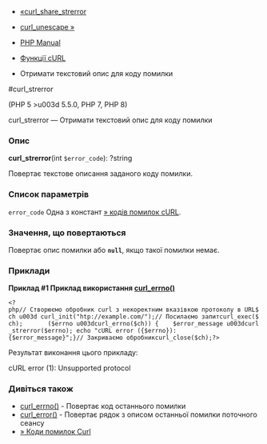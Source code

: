 - [«curl_share_strerror](function.curl-share-strerror.md)
- [curl_unescape »](function.curl-unescape.md)

- [PHP Manual](index.md)
- [Функції cURL](ref.curl.md)
- Отримати текстовий опис для коду помилки

#curl_strerror

(PHP 5 \>u003d 5.5.0, PHP 7, PHP 8)

curl_strerror — Отримати текстовий опис для коду помилки

### Опис

**curl_strerror**(int `$error_code`): ?string

Повертає текстове описання заданого коду помилки.

### Список параметрів

`error_code`
Одна з констант [» кодів помилок cURL](http://curl.haxx.se/libcurl/c/libcurl-errors.md).

### Значення, що повертаються

Повертає опис помилки або **`null`**, якщо такої помилки немає.

### Приклади

**Приклад #1 Приклад використання
[curl_errno()](function.curl-errno.md)**

`<?php// Створюємо обробник curl з некоректним вказівкою протоколу в URL$ch u003d curl_init("htp://example.com/");// Посилаємо запитcurl_exec($ch);       ($errno u003dcurl_errno($ch)) {    $error_message u003dcurl_strerror($errno); echo "cURL error ({$errno}):
{$error_message}";}// Закриваємо обробникcurl_close($ch);?> `

Результат виконання цього прикладу:

cURL error (1):
Unsupported protocol

### Дивіться також

- [curl_errno()](function.curl-errno.md) - Повертає код останнього
помилки
- [curl_error()](function.curl-error.md) - Повертає рядок з
описом останньої помилки поточного сеансу
- [» Коди помилок Curl](http://curl.haxx.se/libcurl/c/libcurl-errors.md)
